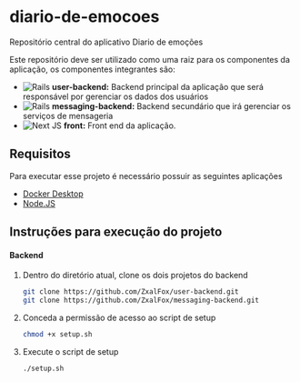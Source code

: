 # diario-de-emocoes
Repositório central do aplicativo Diario de emoções

Este repositório deve ser utilizado como uma raiz para os componentes da aplicação, os componentes integrantes são:
- ![Rails](https://img.shields.io/badge/rails-%23CC0000.svg?style=for-the-badge&logo=ruby-on-rails&logoColor=white) **user-backend:** Backend principal da aplicação que será responsável por gerenciar os dados dos usuários
- ![Rails](https://img.shields.io/badge/rails-%23CC0000.svg?style=for-the-badge&logo=ruby-on-rails&logoColor=white) **messaging-backend:** Backend secundário que irá gerenciar os serviços de mensageria
- ![Next JS](https://img.shields.io/badge/Next-black?style=for-the-badge&logo=next.js&logoColor=white) **front:** Front end da aplicação.

## Requisitos

Para executar esse projeto é necessário possuir as seguintes aplicações

- [Docker Desktop](https://www.docker.com/products/docker-desktop/)
- [Node.JS](https://nodejs.org/pt/download)

## Instruções para execução do projeto

#### Backend

 1. Dentro do diretório atual, clone os dois projetos do backend
    
    ```bash
    git clone https://github.com/ZxalFox/user-backend.git
    git clone https://github.com/ZxalFox/messaging-backend.git
    ```
 3. Conceda a permissão de acesso ao script de setup
    
    ```bash
    chmod +x setup.sh
    ```
 5. Execute o script de setup
    
    ```bash
    ./setup.sh
    ```
    
